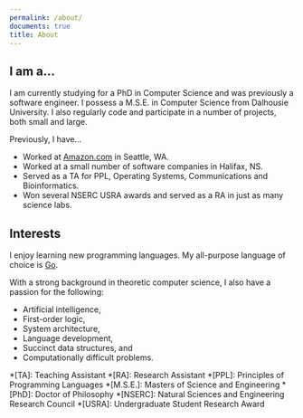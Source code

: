 ```yaml
---
permalink: /about/
documents: true
title: About
---
```


## I am a...

I am currently studying for a PhD in Computer Science and was previously a software engineer. I possess a M.S.E. in Computer Science from Dalhousie University. I also regularly code and participate in a number of projects, both small and large.

Previously, I have...

  - Worked at [Amazon.com](https://amazon.com) in Seattle, WA.
  - Worked at a small number of software companies in Halifax, NS.
  - Served as a TA for PPL, Operating Systems, Communications and Bioinformatics.
  - Won several NSERC USRA awards and served as a RA in just as many science labs.

## Interests

I enjoy learning new programming languages. My all-purpose language of choice is [Go](https://golang.org).

With a strong background in theoretic computer science, I also have a passion for the following:

  - Artificial intelligence,
  - First-order logic,
  - System architecture,
  - Language development,
  - Succinct data structures, and
  - Computationally difficult problems.

*[TA]: Teaching Assistant
*[RA]: Research Assistant
*[PPL]: Principles of Programming Languages
*[M.S.E.]: Masters of Science and Engineering
*[PhD]: Doctor of Philosophy
*[NSERC]: Natural Sciences and Engineering Research Council
*[USRA]: Undergraduate Student Research Award